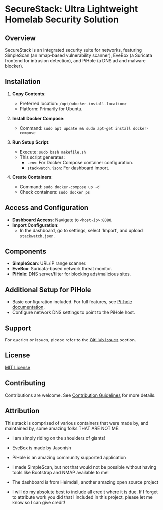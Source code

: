 # SecureStack: Ultra Lightweight Homelab Security Solution

## Overview
SecureStack is an integrated security suite for networks, featuring SimpleScan (an nmap-based vulnerability scanner), EveBox (a Suricata frontend for intrusion detection), and PiHole (a DNS ad and malware blocker).

## Installation
1. **Copy Contents**: 
   - Preferred location: `/opt/<docker-install-location>`
   - Platform: Primarily for Ubuntu.

2. **Install Docker Compose**:
   - Command: `sudo apt update && sudo apt-get install docker-compose`

3. **Run Setup Script**:
   - Execute: `sudo bash makefile.sh`
   - This script generates:
     - `.env`: For Docker Compose container configuration.
     - `stackwatch.json`: For dashboard import.

4. **Create Containers**:
   - Command: `sudo docker-compose up -d`
   - Check containers: `sudo docker ps`

## Access and Configuration
- **Dashboard Access**: Navigate to `<host-ip>:8080`.
- **Import Configuration**:
  - In the dashboard, go to settings, select 'Import', and upload `stackwatch.json`.

## Components
- **SimpleScan**: URL/IP range scanner.
- **EveBox**: Suricata-based network threat monitor.
- **PiHole**: DNS server/filter for blocking ads/malicious sites.

## Additional Setup for PiHole
- Basic configuration included. For full features, see [Pi-hole documentation](https://pi-hole.net/).
- Configure network DNS settings to point to the PiHole host.

## Support
For queries or issues, please refer to the [GitHub Issues](#) section.

## License
[MIT License](LICENSE)

## Contributing
Contributions are welcome. See [Contribution Guidelines](CONTRIBUTING.md) for more details.

## Attribution
This stack is comprised of various containers that were made by, and maintained by, some amazing folks THAT ARE NOT ME. 
- I am simply riding on the shoulders of giants! 
- EveBox is made by Jasonish
- PiHole is an amazing community supported application
- I made SimpleScan, but not that would not be possible without having tools like Bootstrap and NMAP available to me!
- The dashboard is from Heimdall, another amazing open source project

- I will do my absolute best to include all credit where it is due. If I forget to attribute work you did that I included in this project, please let me know so I can give credit! 
